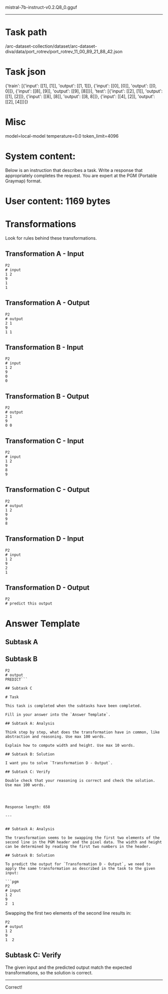 mistral-7b-instruct-v0.2.Q8_0.gguf

---

# Task path
/arc-dataset-collection/dataset/arc-dataset-diva/data/port_rotrev/port_rotrev_11_00_89_21_88_42.json

# Task json
{'train': [{'input': [[1], [1]], 'output': [[1, 1]]}, {'input': [[0], [0]], 'output': [[0, 0]]}, {'input': [[8], [9]], 'output': [[9], [8]]}], 'test': [{'input': [[2], [1]], 'output': [[1], [2]]}, {'input': [[8], [8]], 'output': [[8, 8]]}, {'input': [[4], [2]], 'output': [[2], [4]]}]}



# Misc
model=local-model
temperature=0.0
token_limit=4096


# System content:
Below is an instruction that describes a task. Write a response that appropriately completes the request. You are expert at the PGM (Portable Graymap) format.


# User content: 1169 bytes
# Transformations

Look for rules behind these transformations.

## Transformation A - Input

```pgm
P2
# input
1 2
9
1
1
```

## Transformation A - Output

```pgm
P2
# output
2 1
9
1 1
```

## Transformation B - Input

```pgm
P2
# input
1 2
9
0
0
```

## Transformation B - Output

```pgm
P2
# output
2 1
9
0 0
```

## Transformation C - Input

```pgm
P2
# input
1 2
9
8
9
```

## Transformation C - Output

```pgm
P2
# output
1 2
9
9
8
```

## Transformation D - Input

```pgm
P2
# input
1 2
9
2
1
```

## Transformation D - Output

```pgm
P2
# predict this output
```

# Answer Template

## Subtask A

## Subtask B

```pgm
P2
# output
PREDICT```

## Subtask C

# Task

This task is completed when the subtasks have been completed.

Fill in your answer into the `Answer Template`.

## Subtask A: Analysis

Think step by step, what does the transformation have in common, like abstraction and reasoning. Use max 100 words.

Explain how to compute width and height. Use max 10 words.

## Subtask B: Solution

I want you to solve `Transformation D - Output`.

## Subtask C: Verify

Double check that your reasoning is correct and check the solution. Use max 100 words.




Response length: 658

---


## Subtask A: Analysis

The transformation seems to be swapping the first two elements of the second line in the PGM header and the pixel data. The width and height can be determined by reading the first two numbers in the header.

## Subtask B: Solution

To predict the output for `Transformation D - Output`, we need to apply the same transformation as described in the task to the given input:

```pgm
P2
# input
1 2
9
2  1
```

Swapping the first two elements of the second line results in:

```pgm
P2
# output
1 2
9
1  2
```

## Subtask C: Verify

The given input and the predicted output match the expected transformations, so the solution is correct.

---



Correct!

